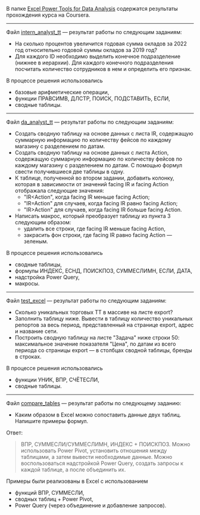 В папке [Excel Power Tools for Data Analysis](https://github.com/lprosh/junior-analyst-portfolio/tree/main/excel/Excel%20Power%20Tools%20for%20Data%20Analysis)
содержатся результаты прохождения курса на Coursera.


---

Файл [intern_analyst_tt](https://github.com/lprosh/junior-analyst-portfolio/blob/main/excel/intern_analyst_tt.xlsx) —
результат работы по следующим заданиям:
- На сколько процентов увеличится годовая сумма окладов за 2022 год относительно 
годовой суммы окладов за 2019 год?
- Для каждого ID необходимо выделить конечное подразделение (нижнее в иерархии).
Для каждого конечного подразделения посчитать количество сотрудников в нем и определить его признак.

В процессе решения использовались 
- базовые арифметические операции, 
- функции ПРАВСИМВ, ДЛСТР, ПОИСК, ПОДСТАВИТЬ, ЕСЛИ,
- сводные таблицы.

---

Файл [da_analyst_tt]() —
результат работы по следующим заданиям:
- Создать сводную таблицу на основе данных с листа IR, 
содержащую суммарную информацию по количеству
фейсов по каждому магазину с разделением по датам.
- Создать сводную таблицу на основе данных с листа Action, 
содержащую суммарную информацию по количеству
фейсов по каждому магазину с разделением по датам.
С помощью формул свести получившиеся две таблицы в одну. 
- К таблице, полученной во втором задании, добавить колонку, которая
в зависимости от значений facing IR и facing Action отображала
следующие значения:
  - "IR<Action", когда facing IR меньше facing Action;
  - "IR=Action" для случаев, когда facing IR равно facing Action;
  - "IR>Action" для случаев, когда facing IR больше facing Action.
- Написать макрос, который преобразует таблицу из пункта 3 следующим образом: 
  - удалить все строки, где facing IR меньше facing Action,
  - закрасить фон строки, где facing IR равно facing Action — зеленым.

В процессе решения использовались 
- сводные таблицы,
- формулы ИНДЕКС, ЕСНД, ПОИСКПОЗ, СУММЕСЛИМН, ЕСЛИ, ДАТА,
- надстройка Power Query,
- макросы.

---

Файл [test_excel](https://github.com/lprosh/junior-analyst-portfolio/blob/main/excel/test_excel.xlsx) —
результат работы по следующим заданиям:
- Сколько уникальных торговых ТТ в массиве на листе export?
- Заполнить таблицу ниже. Вывести в таблицу количество 
уникальных репортов за весь период, представленный 
на странице export, адрес и название сети.
- Построить сводную таблицу на листе "Задача" 
ниже строки 50: максимальное значение показателя "Цена", 
по датам из всего периода со страницы export — 
в столбцах сводной таблицы, бренды в строках.

В процессе решения использовались 
- функции УНИК, ВПР, СЧЁТЕСЛИ,
- сводные таблицы.

---

Файл [compare_tables](https://github.com/lprosh/junior-analyst-portfolio/blob/main/excel/compare_tables.xlsx) —
результат работы по следующему заданию:
- Каким образом в Excel можно сопоставить данные двух таблиц. Напишите примеры формул.

Ответ:
> ВПР, СУММЕСЛИ/СУММЕСЛИМН, ИНДЕКС + ПОИСКПОЗ. 
Можно использовать Power Pivot, установить отношения 
между таблицами, а затем вывести необходимые данные. 
Можно воспользоваться надстройкой Power Query, 
создать запросы к каждой таблице, а после объединить их. 

Примеры были реализованы в Excel с использованием
- функций ВПР, СУММЕСЛИ,
- сводных таблиц + Power Pivot,
- Power Query (через объединение и добавление запросов).